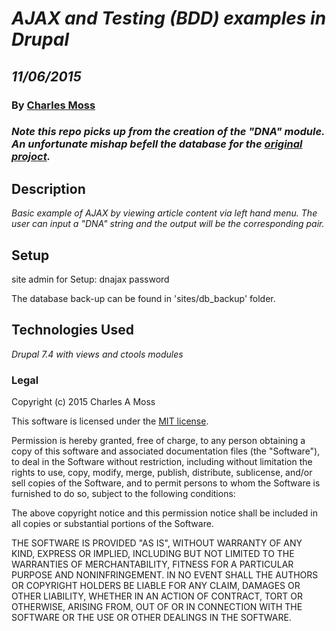 # _AJAX and Testing (BDD) examples in Drupal_
## _11/06/2015_
### By [Charles Moss](https://twitter.com/CharlesMoss)

### _Note this repo picks up from the creation of the "DNA" module. An unfortunate mishap befell the database for the [original projoct](https://github.com/CharlesAMoss/epic_AJAX-BDD-Drupal)._ 

## Description
_Basic example of AJAX by viewing article content via left hand menu. The user can input a "DNA" string and the output will be the corresponding pair._

## Setup

site admin for Setup:
dnajax
password

The database back-up can be found in 'sites/db_backup' folder.

## Technologies Used
_Drupal 7.4 with views and ctools modules_

### Legal
Copyright (c) 2015 Charles A Moss

This software is licensed under the [MIT license](https://en.wikipedia.org/wiki/MIT_License).

Permission is hereby granted, free of charge, to any person obtaining a copy of this software and associated documentation files (the "Software"), to deal in the Software without restriction, including without limitation the rights to use, copy, modify, merge, publish, distribute, sublicense, and/or sell copies of the Software, and to permit persons to whom the Software is furnished to do so, subject to the following conditions:

The above copyright notice and this permission notice shall be included in all copies or substantial portions of the Software.

THE SOFTWARE IS PROVIDED "AS IS", WITHOUT WARRANTY OF ANY KIND, EXPRESS OR IMPLIED, INCLUDING BUT NOT LIMITED TO THE WARRANTIES OF MERCHANTABILITY, FITNESS FOR A PARTICULAR PURPOSE AND NONINFRINGEMENT. IN NO EVENT SHALL THE AUTHORS OR COPYRIGHT HOLDERS BE LIABLE FOR ANY CLAIM, DAMAGES OR OTHER LIABILITY, WHETHER IN AN ACTION OF CONTRACT, TORT OR OTHERWISE, ARISING FROM, OUT OF OR IN CONNECTION WITH THE SOFTWARE OR THE USE OR OTHER DEALINGS IN THE SOFTWARE.
